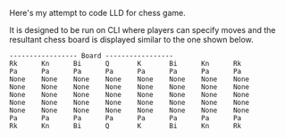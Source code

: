 Here's my attempt to code LLD for chess game.

It is designed to be run on CLI where players can specify moves and the resultant chess board is displayed similar to the one shown below.

```
----------------- Board -----------------
Rk      Kn      Bi      Q       K       Bi      Kn      Rk
Pa      Pa      Pa      Pa      Pa      Pa      Pa      Pa
None    None    None    None    None    None    None    None
None    None    None    None    None    None    None    None
None    None    None    None    None    None    None    None
None    None    None    None    None    None    None    None
None    None    None    None    None    None    None    None
Pa      Pa      Pa      Pa      Pa      Pa      Pa      Pa
Rk      Kn      Bi      Q       K       Bi      Kn      Rk
```
